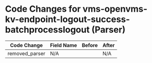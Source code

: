 # Code Changes for vms-openvms-kv-endpoint-logout-success-batchprocesslogout (Parser)

| Code Change | Field Name | Before | After |
|-------------|------------|--------|-------|
| removed_parser | N/A |  | N/A |